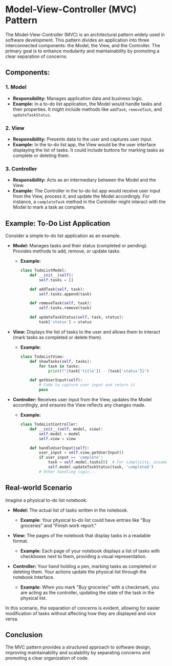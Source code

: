 
# Model-View-Controller (MVC) Pattern

The Model-View-Controller (MVC) is an architectural pattern widely used in software development. This pattern divides an application into three interconnected components: the Model, the View, and the Controller. The primary goal is to enhance modularity and maintainability by promoting a clear separation of concerns.

## Components:

### 1. Model

- **Responsibility:** Manages application data and business logic.
- **Example:** In a to-do list application, the Model would handle tasks and their properties. It might include methods like `addTask`, `removeTask`, and `updateTaskStatus`.

### 2. View

- **Responsibility:** Presents data to the user and captures user input.
- **Example:** In the to-do list app, the View would be the user interface displaying the list of tasks. It could include buttons for marking tasks as complete or deleting them.

### 3. Controller

- **Responsibility:** Acts as an intermediary between the Model and the View.
- **Example:** The Controller in the to-do list app would receive user input from the View, process it, and update the Model accordingly. For instance, a `completeTask` method in the Controller might interact with the Model to mark a task as complete.

## Example: To-Do List Application

Consider a simple to-do list application as an example.

- **Model:** Manages tasks and their status (completed or pending). Provides methods to add, remove, or update tasks.

  - **Example:**
    ```python
    class TodoListModel:
        def __init__(self):
            self.tasks = []

        def addTask(self, task):
            self.tasks.append(task)

        def removeTask(self, task):
            self.tasks.remove(task)

        def updateTaskStatus(self, task, status):
            task['status'] = status
    ```
- **View:** Displays the list of tasks to the user and allows them to interact (mark tasks as completed or delete them).

  - **Example:**
    ```python
    class TodoListView:
        def showTasks(self, tasks):
            for task in tasks:
                print(f"{task['title']} - {task['status']}")

        def getUserInput(self):
            # Code to capture user input and return it
            pass
    ```
- **Controller:** Receives user input from the View, updates the Model accordingly, and ensures the View reflects any changes made.

  - **Example:**
    ```python
    class TodoListController:
        def __init__(self, model, view):
            self.model = model
            self.view = view

        def handleUserInput(self):
            user_input = self.view.getUserInput()
            if user_input == 'complete':
                task = self.model.tasks[0]  # For simplicity, assume the first task
                self.model.updateTaskStatus(task, 'completed')
            # Other handling logic...
    ```

## Real-world Scenario

Imagine a physical to-do list notebook:

- **Model:** The actual list of tasks written in the notebook.

  - **Example:** Your physical to-do list could have entries like "Buy groceries" and "Finish work report."
- **View:** The pages of the notebook that display tasks in a readable format.

  - **Example:** Each page of your notebook displays a list of tasks with checkboxes next to them, providing a visual representation.
- **Controller:** Your hand holding a pen, marking tasks as completed or deleting them. Your actions update the physical list through the notebook interface.

  - **Example:** When you mark "Buy groceries" with a checkmark, you are acting as the controller, updating the state of the task in the physical list.

In this scenario, the separation of concerns is evident, allowing for easier modification of tasks without affecting how they are displayed and vice versa.

## Conclusion

The MVC pattern provides a structured approach to software design, improving maintainability and scalability by separating concerns and promoting a clear organization of code.
